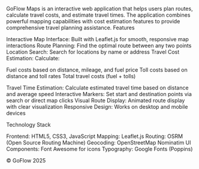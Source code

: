 GoFlow Maps is an interactive web application that helps users plan routes, calculate travel costs, and estimate travel times. The application combines powerful mapping capabilities with cost estimation features to provide comprehensive travel planning assistance.
Features

Interactive Map Interface: Built with Leaflet.js for smooth, responsive map interactions
Route Planning: Find the optimal route between any two points
Location Search: Search for locations by name or address
Travel Cost Estimation: Calculate:

Fuel costs based on distance, mileage, and fuel price
Toll costs based on distance and toll rates
Total travel costs (fuel + tolls)


Travel Time Estimation: Calculate estimated travel time based on distance and average speed
Interactive Markers: Set start and destination points via search or direct map clicks
Visual Route Display: Animated route display with clear visualization
Responsive Design: Works on desktop and mobile devices

Technology Stack

Frontend: HTML5, CSS3, JavaScript
Mapping: Leaflet.js
Routing: OSRM (Open Source Routing Machine)
Geocoding: OpenStreetMap Nominatim
UI Components: Font Awesome for icons
Typography: Google Fonts (Poppins)

© GoFlow 2025
